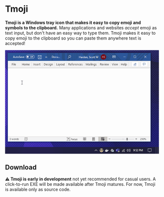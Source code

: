 # Tmoji

**Tmoji is a Windows tray icon that makes it easy to copy emoji and symbols to the clipboard.** Many applications and websites _accept_ emoji as text input, but don't have an easy way to type them. Tmoji makes it easy to copy emoji to the clipboard so you can paste them anywhere text is accepted!

![](dev/screenshot.gif)

## Download

**⚠️ Tmoji is early in development** not yet recommended for casual users. A click-to-run EXE will be made available after Tmoji matures. For now, Tmoji is available only as source code.